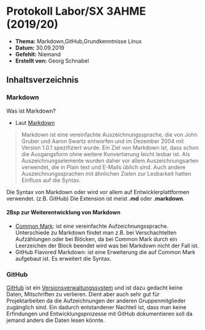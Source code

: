 # Protokoll Labor/SX 3AHME (2019/20)

* **Thema:** Markdown,GitHub,Grundkenntnisse Linux
* **Datum:** 30.09.2019
* **Gefehlt:** Niemand
* **Erstellt von:** Georg Schnabel

## Inhaltsverzeichnis


### Markdown
Was ist Markdown?
* Laut [Markdown](https://de.wikipedia.org/wiki/Markdown)
>Markdown ist eine vereinfachte Auszeichnungssprache, die von John Gruber und Aaron Swartz entworfen und im Dezember 2004 mit Version 1.0.1 spezifiziert wurde. Ein Ziel von Markdown ist, dass schon die Ausgangsform ohne weitere Konvertierung leicht lesbar ist. Als Auszeichnungselemente wurden daher vor allem Auszeichnungsarten verwendet, die in Plain text und E-Mails üblich sind. Auch andere Auszeichnungssprachen mit ähnlichen Zielen zur Lesbarkeit hatten Einfluss auf die Syntax.

Die Syntax von Markdown oder wird vor allem auf Entwicklerplattformen verwendet. (z.B. GitHub)
Die Extension ist meist **.md** oder **.markdown**.

#### 2Bsp zur Weiterentwicklung von Markdown
* [Common Mark](https://de.wikipedia.org/wiki/CommonMark): ist eine vereinfachte Aufzeichnungssprache. Unterschiede zu Markdown findet man z.B. bei Verschachtelten Aufzählungen oder bei Blöcken, da bei Common Mark durch ein Leerzeichen der Block beendet wird was bei Markdown nicht der Fall ist.
* GitHub Flavored Markdown: ist eine Erweiterung die auf Common Mark aufgebaut ist. Es erweitert die Syntax.



### GitHub
[GitHub](https://de.wikipedia.org/wiki/GitHub) ist ein [Versionsverwaltungssystem](https://de.wikipedia.org/wiki/Versionsverwaltung) und ist dazu gedacht keine Daten, Mitschriften zu verlieren. Dient aber auch sehr gut für Projektarbeiten da die Aufzeichnungen der anderen Gruppenmitglieder zugänglich sind. Ein dadurch entstandener Nachteil ist, dass man keine Erfindungen und Entwicklungsprozesse mit GitHub dokumentieren soll da jemand anders die Daten lesen könnte.

